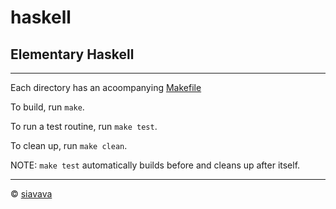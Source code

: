 # haskell

## Elementary Haskell

***

Each directory has an acoompanying [Makefile](https://en.wikipedia.org/wiki/Make_(software))

To build, run `make`.

To run a test routine, run `make test`.

To clean up, run `make clean`.

NOTE: `make test` automatically builds before and cleans up after itself.

***

&copy; [siavava](https://siavava.me)
